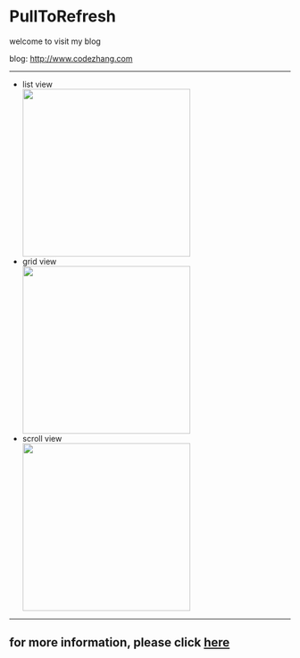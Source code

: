 # PullToRefresh

welcome to visit my blog

blog: http://www.codezhang.com

---

* list view
  <div class='row'>
    <img src='http://img.blog.csdn.net/20160510200054140' width="300px"/>
  </div>
* grid view
  <div class='row'>
    <img src='http://img.blog.csdn.net/20160510200535645' width="300px"/>
  </div>
* scroll view
  <div class='row'>
    <img src='http://img.blog.csdn.net/20160510200848791' width="300px"/>
  </div>

---

## for more information, please click [here](http://blog.csdn.net/H_Zhang/article/details/51366623)
